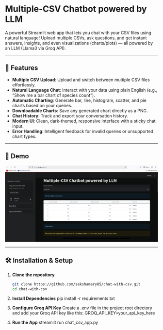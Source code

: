 # Multiple‑CSV Chatbot powered by LLM

A powerful Streamlit web app that lets you chat with your CSV files using natural language! Upload multiple CSVs, ask questions, and get instant answers, insights, and even visualizations (charts/plots) — all powered by an LLM (Llama3 via Groq API).

---

## 🚀 Features
- **Multiple CSV Upload**: Upload and switch between multiple CSV files effortlessly.
- **Natural Language Chat**: Interact with your data using plain English (e.g., “Show me a bar chart of species count”).
- **Automatic Charting**: Generate bar, line, histogram, scatter, and pie charts based on your queries.
- **Downloadable Charts**: Save any generated chart directly as a PNG.
- **Chat History**: Track and export your conversation history.
- **Modern UI**: Clean, dark-themed, responsive interface with a sticky chat input.
- **Error Handling**: Intelligent feedback for invalid queries or unsupported chart types.

---

## 🧪 Demo  
![Demo Screenshot](https://github.com/sakshamary85/Chat_with_csvs/blob/main/Screenshot%202025-06-23%20142303.png)

---

## 🛠️ Installation & Setup

1. **Clone the repository**  
   ```bash
   git clone https://github.com/sakshamary85/chat-with-csv.git
   cd chat-with-csv
2. **Install Dependencies**
   pip install -r requirements.txt
   
3. **Configure Groq API Key**
   Create a .env file in the project root directory and add your Groq API key like this:
   GROQ_API_KEY=your_api_key_here

4. **Run the App**
   streamlit run chat_csv_app.py
